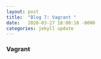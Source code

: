 ```yaml
---
layout: post
title:  "Blog 7: Vagrant "
date:   2020-03-27 18:00:18 -0000
categories: jekyll update
---
```


<h3>Vagrant</h3>





[jekyll-docs]: https://jekyllrb.com/docs/home
[jekyll-gh]:   https://github.com/jekyll/jekyll
[jekyll-talk]: https://talk.jekyllrb.com/
